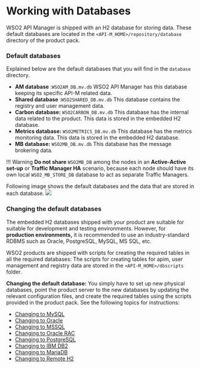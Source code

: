 # Working with Databases

WSO2 API Manager is shipped with an H2 database for storing data. These default databases are located in the `<API-M_HOME>/repository/database` directory of the product pack.

### Default databases

Explained below are the default databases that you will find in the `database` directory.

-   **AM database** :`WSO2AM_DB.mv.db` WSO2 API Manager has this database keeping its specific API-M related data.
-   **Shared database** :`WSO2SHARED_DB.mv.db` This database contains the registry and user management data.
-   **Carbon database:** `WSO2CARBON_DB.mv.db` This database has the internal data related to the product. This data is stored in the embedded H2 database.
-   **Metrics database:** `WSO2METRICS_DB.mv.db` This database has the metrics monitoring data. This data is stored in the embedded H2 database.
-   **MB database:** `WSO2MB_DB.mv.db` This database has the message brokering data.

!!! Warning
    **Do not share** `WSO2MB_DB` among the nodes in an **Active-Active set-up** or **Traffic Manager HA** scenario, because each node should have its own local `WSO2_MB_STORE_DB` database to act as separate Traffic Managers.

Following image shows the default databases and the data that are stored in each database.
![](../../assets/img/setup-and-install/working-with-dbs-overview.png)

### Changing the default databases

The embedded H2 databases shipped with your product are suitable for suitable for development and testing environments. However, for **production environments,** it is recommended to use an industry-standard RDBMS such as Oracle, PostgreSQL, MySQL, MS SQL, etc.

WSO2 products are shipped with scripts for creating the required tables in all the required databases: The scripts for creating tables for apim, user
management and registry data are stored in the `<API-M_HOME>/dbscripts` folder.

**Changing the default database:** You simply have to set up new physical databases, point the product server to the new databases by updating the relevant configuration files, and create the required tables using the scripts provided in the product pack. See the following topics for instructions:

-   [Changing to MySQL](ChangingDefaultDatabases/changing-to-mysql.md)
-   [Changing to Oracle](ChangingDefaultDatabases/changing-to-oracle.md)
-   [Changing to MSSQL](ChangingDefaultDatabases/changing-to-mssql.md)
-   [Changing to Oracle RAC](ChangingDefaultDatabases/changing-to-oracle-rac.md)
-   [Changing to PostgreSQL](ChangingDefaultDatabases/changing-to-postgresql.md)
-   [Changing to IBM DB2](ChangingDefaultDatabases/changing-to-ibm-db2.md)
-   [Changing to MariaDB](ChangingDefaultDatabases/changing-to-mariadb.md)
-   [Changing to Remote H2](ChangingDefaultDatabases/changing-to-remote-h2.md)
